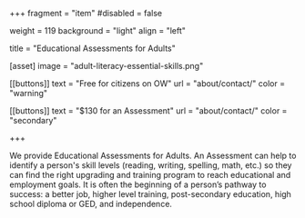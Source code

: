 +++
fragment = "item"
#disabled = false

weight = 119
background = "light"
align = "left"

title = "Educational Assessments for Adults"

[asset]
  image = "adult-literacy-essential-skills.png"
  
[[buttons]]
  text = "Free for citizens on OW"
  url = "about/contact/"
  color = "warning"
  
[[buttons]]
  text = "$130 for an Assessment"
  url = "about/contact/"
  color = "secondary"

+++

We provide Educational Assessments for Adults. An Assessment can help to identify a person's skill levels (reading, writing, spelling, math, etc.) so they can find the right upgrading and training program to reach educational and employment goals. It is often the beginning of a person’s pathway to success: a better job, higher level training, post-secondary education, high school diploma or GED, and independence.